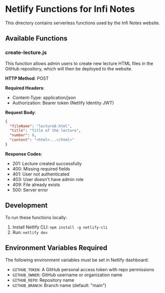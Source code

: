 # Netlify Functions for Infi Notes

This directory contains serverless functions used by the Infi Notes website.

## Available Functions

### create-lecture.js

This function allows admin users to create new lecture HTML files in the GitHub repository, which will then be deployed to the website.

**HTTP Method**: POST

**Required Headers**:
- Content-Type: application/json
- Authorization: Bearer token (Netlify Identity JWT)

**Request Body**:
```json
{
  "fileName": "lecture8.html",
  "title": "Title of the lecture",
  "number": 8,
  "content": "<html>...</html>"
}
```

**Response Codes**:
- 201: Lecture created successfully
- 400: Missing required fields
- 401: User not authenticated
- 403: User doesn't have admin role
- 409: File already exists
- 500: Server error

## Development

To run these functions locally:

1. Install Netlify CLI: `npm install -g netlify-cli`
2. Run: `netlify dev`

## Environment Variables Required

The following environment variables must be set in Netlify dashboard:

- `GITHUB_TOKEN`: A GitHub personal access token with repo permissions
- `GITHUB_OWNER`: GitHub username or organization name
- `GITHUB_REPO`: Repository name
- `GITHUB_BRANCH`: Branch name (default: "main") 